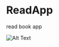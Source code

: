 # ReadApp
read book app

<centre>![Alt Text](https://media.giphy.com/media/DctcizdAB8RFgdB8jq/giphy.gif)</center>

